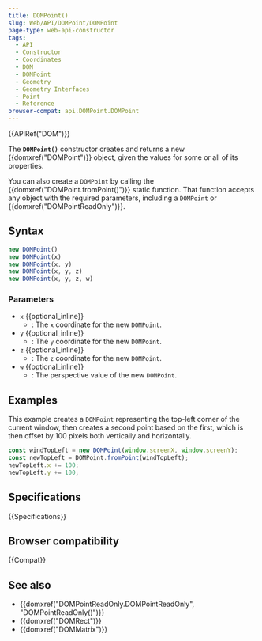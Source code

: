 ```yaml
---
title: DOMPoint()
slug: Web/API/DOMPoint/DOMPoint
page-type: web-api-constructor
tags:
  - API
  - Constructor
  - Coordinates
  - DOM
  - DOMPoint
  - Geometry
  - Geometry Interfaces
  - Point
  - Reference
browser-compat: api.DOMPoint.DOMPoint
---
```

{{APIRef("DOM")}}

The **`DOMPoint()`** constructor
creates and returns a new {{domxref("DOMPoint")}} object, given the values for some or
all of its properties.

You can also create a `DOMPoint` by calling the
{{domxref("DOMPoint.fromPoint()")}} static function. That function accepts any object with the required parameters, including a `DOMPoint` or
{{domxref("DOMPointReadOnly")}}.

## Syntax

```js
new DOMPoint()
new DOMPoint(x)
new DOMPoint(x, y)
new DOMPoint(x, y, z)
new DOMPoint(x, y, z, w)
```

### Parameters

- `x` {{optional_inline}}
  - : The `x` coordinate for the new `DOMPoint`.
- `y` {{optional_inline}}
  - : The `y` coordinate for the new `DOMPoint`.
- `z` {{optional_inline}}
  - : The `z` coordinate for the new `DOMPoint`.
- `w` {{optional_inline}}
  - : The perspective value of the new `DOMPoint`.

## Examples

This example creates a `DOMPoint` representing the top-left corner of the
current window, then creates a second point based on the first, which is then offset by
100 pixels both vertically and horizontally.

```js
const windTopLeft = new DOMPoint(window.screenX, window.screenY);
const newTopLeft = DOMPoint.fromPoint(windTopLeft);
newTopLeft.x += 100;
newTopLeft.y += 100;
```

## Specifications

{{Specifications}}

## Browser compatibility

{{Compat}}

## See also

- {{domxref("DOMPointReadOnly.DOMPointReadOnly", "DOMPointReadOnly()")}}
- {{domxref("DOMRect")}}
- {{domxref("DOMMatrix")}}
